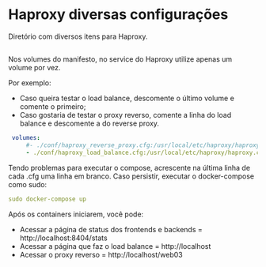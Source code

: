 # Haproxy diversas configurações
Diretório com diversos itens para Haproxy.

##
Nos volumes do manifesto, no service do Haproxy utilize apenas um volume por vez.

Por exemplo: 

- Caso queira testar o load balance, descomente o último volume e comente o primeiro;
- Caso gostaria de testar o proxy reverso, comente a linha do load balance e descomente a do reverse proxy.
```yaml
 volumes:
     #- ./conf/haproxy_reverse_proxy.cfg:/usr/local/etc/haproxy/haproxy.cfg #(Escolher entre o load balance ou proxy reverso para testar)
     - ./conf/haproxy_load_balance.cfg:/usr/local/etc/haproxy/haproxy.cfg #(Escolher entre o load balance ou proxy reverso para testar)
```

Tendo problemas para executar o compose, acrescente na última linha de cada .cfg uma linha em branco.
Caso persistir, executar o docker-compose como sudo:
```yaml
sudo docker-compose up
```
Após os containers iniciarem, você pode:
- Acessar a página de status dos frontends e backends = http://localhost:8404/stats
- Acessar a página que faz o load balance = http://localhost
- Acessar o proxy reverso = http://localhost/web03
